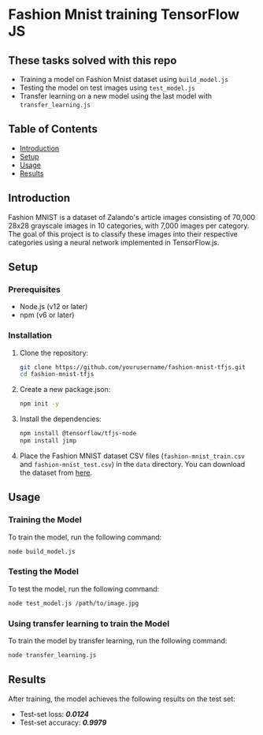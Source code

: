 # Fashion Mnist training TensorFlow JS

## These tasks solved with this repo

- Training a model on Fashion Mnist dataset using `build_model.js`
- Testing the model on test images using `test_model.js`
- Transfer learning on a new model using the last model with `transfer_learning.js`

## Table of Contents

- [Introduction](#introduction)
- [Setup](#setup)
- [Usage](#usage)
- [Results](#results)

## Introduction

Fashion MNIST is a dataset of Zalando's article images consisting of 70,000 28x28 grayscale images in 10 categories, with 7,000 images per category. The goal of this project is to classify these images into their respective categories using a neural network implemented in TensorFlow.js.

## Setup

### Prerequisites

- Node.js (v12 or later)
- npm (v6 or later)

### Installation

1. Clone the repository:

    ```bash
    git clone https://github.com/yourusername/fashion-mnist-tfjs.git
    cd fashion-mnist-tfjs
    ```

2. Create a new package.json:

    ```bash
    npm init -y
    ```

3. Install the dependencies:

    ```bash
    npm install @tensorflow/tfjs-node
    npm install jimp
    ```

4. Place the Fashion MNIST dataset CSV files (`fashion-mnist_train.csv` and `fashion-mnist_test.csv`) in the `data` directory. You can download the dataset from [here](https://dax-cdn.cdn.appdomain.cloud/dax-fashion-mnist/1.0.2/fashion-mnist.tar.gz).

## Usage

### Training the Model

To train the model, run the following command:

```bash
node build_model.js
```

### Testing the Model

To test the model, run the following command:

```bash
node test_model.js /path/to/image.jpg
```

### Using transfer learning to train the Model

To train the model by transfer learning, run the following command:

```bash
node transfer_learning.js
```

## Results

After training, the model achieves the following results on the test set:

- Test-set loss: ***0.0124***
- Test-set accuracy: ***0.9979***
